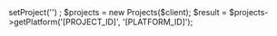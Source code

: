 <?php

use Appwrite\Client;
use Appwrite\Services\Projects;

$client = new Client();

$client
    ->setProject('')
;

$projects = new Projects($client);

$result = $projects->getPlatform('[PROJECT_ID]', '[PLATFORM_ID]');